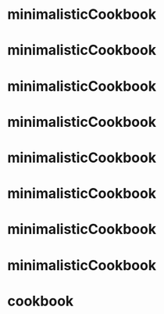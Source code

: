 # minimalisticCookbook
# minimalisticCookbook
# minimalisticCookbook
# minimalisticCookbook
# minimalisticCookbook
# minimalisticCookbook
# minimalisticCookbook
# minimalisticCookbook
# cookbook
